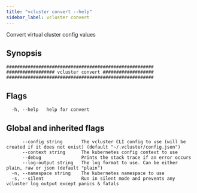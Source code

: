 ```yaml
---
title: "vcluster convert --help"
sidebar_label: vcluster convert
---
```



Convert virtual cluster config values

## Synopsis

<!-- vale off -->  
```
#######################################################
################## vcluster convert ###################
#######################################################
```
<!-- vale on -->  

## Flags

```
  -h, --help   help for convert
```


## Global and inherited flags

```
      --config string       The vcluster CLI config to use (will be created if it does not exist) (default "~/.vcluster/config.json")
      --context string      The kubernetes config context to use
      --debug               Prints the stack trace if an error occurs
      --log-output string   The log format to use. Can be either plain, raw or json (default "plain")
  -n, --namespace string    The kubernetes namespace to use
  -s, --silent              Run in silent mode and prevents any vcluster log output except panics & fatals
```

